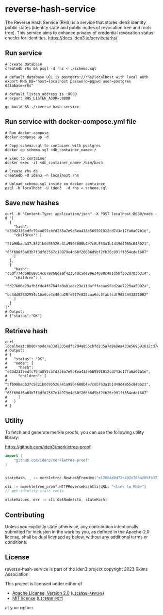# reverse-hash-service


The Reverse Hash Service (RHS) is a service that stores iden3 identity public states (identity state and public nodes of 
revocation tree and roots tree). 
This service aims to enhance privacy of credential revocation status checks for identities.
https://docs.iden3.io/services/rhs/

## Run service

```console
# create database
createdb rhs && psql -d rhs < ./schema.sql

# default database URL is postgers://rhs@localhost with local auth
export RHS_DB="host=localhost password=pgpwd user=postgres database=rhs"

# default listen address is :8080
# export RHS_LISTEN_ADDR=:8080

go build && ./reverse-hash-service
```

## Run service with docker-compose.yml file

```console
# Run docker-compose
docker-compose up -d

# Copy schema.sql to container with postgres
docker cp schema.sql <db_container_name>:/

# Exec to container
docker exec -it <db_container_name> /bin/bash

# Create rhs db
createdb -U iden3 -h localhost rhs 

# Upload schema.sql inside on docker container
psql -h localhost -U iden3  -d rhs < schema.sql
```

## Save new hashes

```console
curl -H "Content-Type: application/json" -X POST localhost:8080/node -d '[
  {
    "hash": "e33d2335edfc794a855cbfd235a7e9e8ea433e569591012cd743c17fa6a02b1e",
    "children": [
      "5fb90badb37c5821b6d95526a41a9504680b4e7c8b763a1b1d49d4955c848621",
      "65f606f6a63b7f3dfd2567c18979e4d60f26686d9bf2fb26c901ff354cde1607"
    ]
  },
  {
    "hash": "c5df774d59b69814c679868deaf42354dc5de89e34088c4a1dbbf362d703b314",
    "children": [
      "5d27606e29afb1fde4f6764fa0a01eec23e11dafffabae96ed2ae7229aa5992a",
      "bc4dd02832954c16a6ce4c48da20fe517e822caa6dc3fabfcdf9684443321002"
    ]
  }
]'
# Output:
# {"status":"OK"}
```

## Retrieve hash

```console
curl localhost:8080/node/e33d2335edfc794a855cbfd235a7e9e8ea433e569591012cd743c17fa6a02b1e
# Output:
# {
#   "status": "OK",
#   "node": {
#     "hash": "e33d2335edfc794a855cbfd235a7e9e8ea433e569591012cd743c17fa6a02b1e",
#     "children": [
#       "5fb90badb37c5821b6d95526a41a9504680b4e7c8b763a1b1d49d4955c848621",
#       "65f606f6a63b7f3dfd2567c18979e4d60f26686d9bf2fb26c901ff354cde1607"
#     ]
#   }
# }
```

## Utility

To fetch and generate merkle proofs, you can use the following utility library:

https://github.com/iden3/merkletree-proof

```go
import (
    "github.com/iden3/merkletree-proof"
)


stateHash, _ := merkletree.NewHashFromHex("e12084d0d72c492c703a2053b371026bceda40afb9089c325652dfd2e5e11223")

cli := &merkletree_proof.HTTPReverseHashCli{URL: "<link to RHS>"}
// get identity state roots

stateValues, err := cli.GetNode(ctx, stateHash)
```

## Contributing

Unless you explicitly state otherwise, any contribution intentionally submitted
for inclusion in the work by you, as defined in the Apache-2.0 license, shall be
dual licensed as below, without any additional terms or conditions.

## License

reverse-hash-service is part of the iden3 project copyright 2023 0kims Association

This project is licensed under either of

- [Apache License, Version 2.0](https://www.apache.org/licenses/LICENSE-2.0) ([`LICENSE-APACHE`](LICENSE-APACHE))
- [MIT license](https://opensource.org/licenses/MIT) ([`LICENSE-MIT`](LICENSE-MIT))

at your option.


